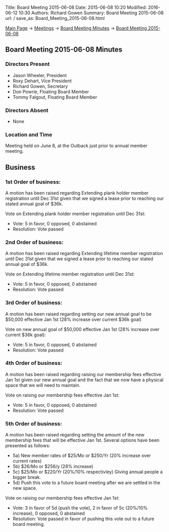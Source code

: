 Title: Board Meeting 2015-06-08
Date: 2015-06-08 10:20
Modified: 2016-06-12 10:30
Authors: Richard Gowen
Summary: Board Meeting 2015-06-08
url: /
save_as: Board_Meeting_2015-06-08.html

[Main Page](index.html) -\> [Meetings](Meetings.html)
-\> [Board Meeting Minutes](Board_Meeting_Minutes.html) -\> [Board Meeting 2015-06-08](Board_Meeting_2015-06-08.html)

Board Meeting 2015-06-08 Minutes
--------------------------------

### Directors Present

-   Jason Wheeler, President
-   Roxy Dehart, Vice President
-   Richard Gowen, Secretary
-   Don Powrie, Floating Board Member
-   Tommy Falgout, Floating Board Member

### Directors Absent

-   None

### Location and Time

Meeting held on June 8, at the Outback just prior to annual member meeting.

Business
--------

### 1st Order of business:

A motion has been raised regarding Extending plank holder member
registration until Dec 31st given that we signed a lease prior to
reaching our stated annual goal of $36k.

Vote on Extending plank holder member registration until Dec 31st:

-   Vote: 5 in favor, 0 opposed, 0 abstained
-   Resolution: Vote passed

### 2nd Order of business:

A motion has been raised regarding Extending lifetime member
registration until Dec 31st given that we signed a lease prior to
reaching our stated annual goal of $36k.

Vote on Extending lifetime member registration until Dec 31st:

-   Vote: 5 in favor, 0 opposed, 0 abstained
-   Resolution: Vote passed

### 3rd Order of business:

A motion has been raised regarding setting our new annual goal to be
$50,000 effective Jan 1st (28% increase over current $36k goal)

Vote on new annual goal of $50,000 effective Jan 1st (28% increase over
current $36k goal):

-   Vote: 5 in favor, 0 opposed, 0 abstained
-   Resolution: Vote passed

### 4th Order of business:

A motion has been raised regarding raising our membership fees effective
Jan 1st given our new annual goal and the fact that we now have a
physical space that we will need to maintain.

Vote on raising our membership fees effective Jan 1st:

-   Vote: 5 in favor, 0 opposed, 0 abstained
-   Resolution: Vote passed

### 5th Order of business:

A motion has been raised regarding setting the amount of the new
membership fees that will be effective Jan 1st. Several options have
been presented as follows:

-   5a) New member rates of $25/Mo or $250/Yr (20% increase over current rates)
-   5b) $26/Mo or $256/y (28% increase)
-   5c) $25/Mo or $220/Yr (20%/10% respectivley) Giving annual people a bigger break.
-   5d) Push this vote to a future board meeting after we are settled in the new space.

Vote on raising our membership fees effective Jan 1st:

-   Vote: 3 in favor of 5d (push the vote), 2 in favor of 5c (20%/10% increase), 0 opposed, 0 abstained
-   Resolution: Vote passed in favor of pushing this vote out to a future board meeting.

